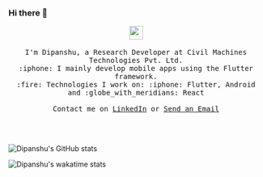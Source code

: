 ### Hi there 👋

<p align="center">
  <img src="https://user-images.githubusercontent.com/5679180/79618120-0daffb80-80be-11ea-819e-d2b0fa904d07.gif" width="27px">
  <br><br>
  <samp>
I'm Dipanshu, a Research Developer at Civil Machines Technologies Pvt. Ltd.
<br>:iphone: I mainly develop mobile apps using the Flutter framework.
<br>:fire: Technologies I work on: :iphone: Flutter, Android and :globe_with_meridians: React
<br><br>Contact me on <a href="https://www.linkedin.com/in/iamdipanshus/" target="_blank">LinkedIn</a> or <a href="mailto:dipanshu.singh1997@gmail.com">Send an Email</a>
  </samp>
</p>
<br><br>

![Dipanshu's GitHub stats](https://github-readme-stats.vercel.app/api?username=iamdipanshusingh&count_private=true&show_icons=true&theme=tokyonight)

![Dipanshu's wakatime stats](https://github-readme-stats.vercel.app/api/wakatime?username=iamdipanshusingh&theme=tokyonight)
